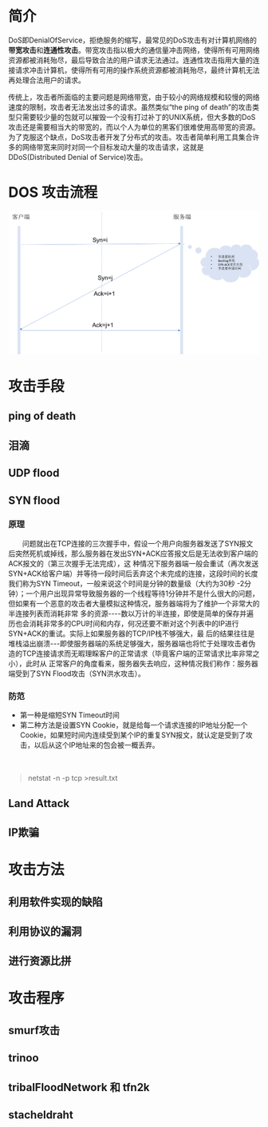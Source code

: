 # 简介

DoS即DenialOfService，拒绝服务的缩写，最常见的DoS攻击有对计算机网络的**带宽攻击**和**连通性攻击**。带宽攻击指以极大的通信量冲击网络，使得所有可用网络资源都被消耗殆尽，最后导致合法的用户请求无法通过。连通性攻击指用大量的连接请求冲击计算机，使得所有可用的操作系统资源都被消耗殆尽，最终计算机无法再处理合法用户的请求。

传统上，攻击者所面临的主要问题是网络带宽，由于较小的网络规模和较慢的网络速度的限制，攻击者无法发出过多的请求。虽然类似“the ping of death”的攻击类型只需要较少量的包就可以摧毁一个没有打过补丁的UNIX系统，但大多数的DoS攻击还是需要相当大的带宽的，而以个人为单位的黑客们很难使用高带宽的资源。为了克服这个缺点，DoS攻击者开发了分布式的攻击。攻击者简单利用工具集合许多的网络带宽来同时对同一个目标发动大量的攻击请求，这就是DDoS(Distributed Denial of Service)攻击。



# DOS 攻击流程

![TCP三次握手](https://github.com/GoingIO/docs/blob/master/Example_%E7%BD%91%E7%BB%9C%E6%94%BB%E5%87%BB/images/Picture3.png?raw=true)


# 攻击手段

## ping of death 

## 泪滴

## UDP flood

## SYN flood

### 原理
　　问题就出在TCP连接的三次握手中，假设一个用户向服务器发送了SYN报文后突然死机或掉线，那么服务器在发出SYN+ACK应答报文后是无法收到客户端的ACK报文的（第三次握手无法完成），这 种情况下服务器端一般会重试（再次发送SYN+ACK给客户端）并等待一段时间后丢弃这个未完成的连接，这段时间的长度我们称为SYN Timeout，一般来说这个时间是分钟的数量级（大约为30秒 -2分钟）；一个用户出现异常导致服务器的一个线程等待1分钟并不是什么很大的问题，但如果有一个恶意的攻击者大量模拟这种情况，服务器端将为了维护一个非常大的半连接列表而消耗非常 多的资源----数以万计的半连接，即使是简单的保存并遍历也会消耗非常多的CPU时间和内存，何况还要不断对这个列表中的IP进行SYN+ACK的重试。实际上如果服务器的TCP/IP栈不够强大，最 后的结果往往是堆栈溢出崩溃---即使服务器端的系统足够强大，服务器端也将忙于处理攻击者伪造的TCP连接请求而无暇理睬客户的正常请求（毕竟客户端的正常请求比率非常之小），此时从 正常客户的角度看来，服务器失去响应，这种情况我们称作：服务器端受到了SYN Flood攻击（SYN洪水攻击）。

### 防范

+ 第一种是缩短SYN Timeout时间
+ 第二种方法是设置SYN Cookie，就是给每一个请求连接的IP地址分配一个Cookie，如果短时间内连续受到某个IP的重复SYN报文，就认定是受到了攻击，以后从这个IP地址来的包会被一概丢弃。

　
>netstat -n -p tcp >result.txt


## Land Attack

## IP欺骗

# 攻击方法

## 利用软件实现的缺陷

## 利用协议的漏洞

## 进行资源比拼


# 攻击程序

## smurf攻击

## trinoo

## tribalFloodNetwork 和 tfn2k

## stacheldraht
